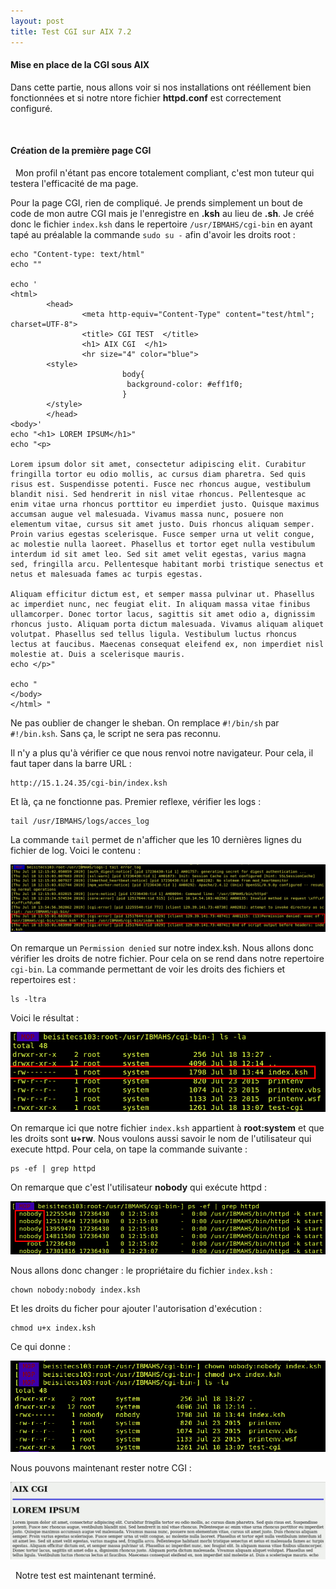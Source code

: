 ```yaml
---
layout: post
title: Test CGI sur AIX 7.2
---
```



#### __Mise en place de la CGI sous AIX__

Dans cette partie, nous allons voir si nos installations ont rééllement bien fonctionnées et si notre ntore fichier __httpd.conf__ est correctement configuré.

&nbsp;
#### __Création de la première page CGI__

&nbsp;
Mon profil n'étant pas encore totalement compliant, c'est mon tuteur qui testera l'efficacité de ma page. 

Pour la page CGI, rien de compliqué. Je prends simplement un bout de code de mon autre CGI mais je l'enregistre en __.ksh__ au lieu de __.sh__. Je créé donc le fichier `index.ksh` dans le repertoire `/usr/IBMAHS/cgi-bin` en ayant tapé au préalable la commande `sudo su -` afin d'avoir les droits root :


```
echo "Content-type: text/html"
echo ""

echo '
<html>
        <head>
                <meta http-equiv="Content-Type" content="test/html"; charset=UTF-8">
                <title> CGI TEST  </title>
                <h1> AIX CGI  </h1>
                <hr size="4" color="blue">
        <style>
                         body{
                          background-color: #eff1f0;
                         }
        </style>
        </head>
<body>'
echo "<h1> LOREM IPSUM</h1>"
echo "<p>

Lorem ipsum dolor sit amet, consectetur adipiscing elit. Curabitur fringilla tortor eu odio mollis, ac cursus diam pharetra. Sed quis risus est. Suspendisse potenti. Fusce nec rhoncus augue, vestibulum blandit nisi. Sed hendrerit in nisl vitae rhoncus. Pellentesque ac enim vitae urna rhoncus porttitor eu imperdiet justo. Quisque maximus accumsan augue vel malesuada. Vivamus massa nunc, posuere non elementum vitae, cursus sit amet justo. Duis rhoncus aliquam semper. Proin varius egestas scelerisque. Fusce semper urna ut velit congue, ac molestie nulla laoreet. Phasellus et tortor eget nulla vestibulum interdum id sit amet leo. Sed sit amet velit egestas, varius magna sed, fringilla arcu. Pellentesque habitant morbi tristique senectus et netus et malesuada fames ac turpis egestas.

Aliquam efficitur dictum est, et semper massa pulvinar ut. Phasellus ac imperdiet nunc, nec feugiat elit. In aliquam massa vitae finibus ullamcorper. Donec tortor lacus, sagittis sit amet odio a, dignissim rhoncus justo. Aliquam porta dictum malesuada. Vivamus aliquam aliquet volutpat. Phasellus sed tellus ligula. Vestibulum luctus rhoncus lectus at faucibus. Maecenas consequat eleifend ex, non imperdiet nisl molestie at. Duis a scelerisque mauris. 
echo </p>"

echo "
</body>
</html> "
```
Ne pas oublier de changer le sheban. On remplace `#!/bin/sh` par `#!/bin.ksh`. Sans ça, le script ne sera pas reconnu.

Il n'y a plus qu'à vérifier ce que nous renvoi notre navigateur. Pour cela, il faut taper dans la barre URL :
```
http://15.1.24.35/cgi-bin/index.ksh
```

Et là, ça ne fonctionne pas. Premier reflexe, vérifier les logs :
```
tail /usr/IBMAHS/logs/acces_log
```
La commande `tail` permet de n'afficher que les 10 dernières lignes du fichier de log. Voici le contenu :

![image_9](https://github.com/t-benedet/blog/blob/gh-pages/pictures/CGI_u103/AIX_TAIL.png?raw=true)

On remarque un `Permission denied` sur notre index.ksh. Nous allons donc vérifier les droits de notre fichier. Pour cela on se rend dans notre repertoire `cgi-bin`. La commande permettant de voir les droits des fichiers et repertoires est :
```
ls -ltra
```

Voici le résultat :

![image_10](https://github.com/t-benedet/blog/blob/gh-pages/pictures/CGI_u103/droit.png?raw=true)

On remarque ici que notre fichier `index.ksh` appartient à __root:system__ et que les droits sont __u+rw__. Nous voulons aussi savoir le nom de l'utilisateur qui execute httpd. Pour cela, on tape la commande suivante :
```
ps -ef | grep httpd
```

On remarque que c'est l'utilisateur __nobody__ qui exécute httpd :

![image_11](https://github.com/t-benedet/blog/blob/gh-pages/pictures/CGI_u103/grep.png?raw=true)

Nous allons donc changer : le propriétaire du fichier `index.ksh` :
```
chown nobody:nobody index.ksh
```
Et les droits du ficher pour ajouter l'autorisation d'exécution :
```
chmod u+x index.ksh
```
Ce qui donne :

![image_12](https://github.com/t-benedet/blog/blob/gh-pages/pictures/CGI_u103/chmod.png?raw=true)

Nous pouvons maintenant rester notre CGI :

![image_13](https://github.com/t-benedet/blog/blob/gh-pages/pictures/CGI_u103/test_ok.jpg?raw=true)

&nbsp;
Notre test est maintenant terminé.

